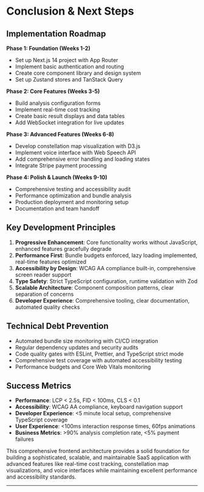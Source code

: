 # Conclusion & Next Steps

## Implementation Roadmap

**Phase 1: Foundation (Weeks 1-2)**
- Set up Next.js 14 project with App Router
- Implement basic authentication and routing
- Create core component library and design system
- Set up Zustand stores and TanStack Query

**Phase 2: Core Features (Weeks 3-5)**
- Build analysis configuration forms
- Implement real-time cost tracking
- Create basic result displays and data tables
- Add WebSocket integration for live updates

**Phase 3: Advanced Features (Weeks 6-8)**
- Develop constellation map visualization with D3.js
- Implement voice interface with Web Speech API
- Add comprehensive error handling and loading states
- Integrate Stripe payment processing

**Phase 4: Polish & Launch (Weeks 9-10)**
- Comprehensive testing and accessibility audit
- Performance optimization and bundle analysis
- Production deployment and monitoring setup
- Documentation and team handoff

## Key Development Principles

1. **Progressive Enhancement**: Core functionality works without JavaScript, enhanced features gracefully degrade
2. **Performance First**: Bundle budgets enforced, lazy loading implemented, real-time features optimized
3. **Accessibility by Design**: WCAG AA compliance built-in, comprehensive screen reader support
4. **Type Safety**: Strict TypeScript configuration, runtime validation with Zod
5. **Scalable Architecture**: Component composition patterns, clear separation of concerns
6. **Developer Experience**: Comprehensive tooling, clear documentation, automated quality checks

## Technical Debt Prevention

- Automated bundle size monitoring with CI/CD integration
- Regular dependency updates and security audits
- Code quality gates with ESLint, Prettier, and TypeScript strict mode
- Comprehensive test coverage with automated accessibility testing
- Performance budgets and Core Web Vitals monitoring

## Success Metrics

- **Performance**: LCP < 2.5s, FID < 100ms, CLS < 0.1
- **Accessibility**: WCAG AA compliance, keyboard navigation support
- **Developer Experience**: <5 minute local setup, comprehensive TypeScript coverage
- **User Experience**: <100ms interaction response times, 60fps animations
- **Business Metrics**: >90% analysis completion rate, <5% payment failures

This comprehensive frontend architecture provides a solid foundation for building a sophisticated, scalable, and maintainable SaaS application with advanced features like real-time cost tracking, constellation map visualizations, and voice interfaces while maintaining excellent performance and accessibility standards.

---